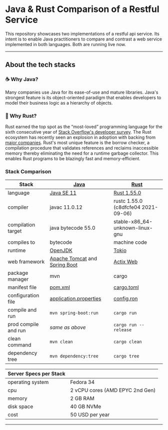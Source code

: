 # Java & Rust Comparison of a Restful Service

This repository showcases two implementations of a restful api service. Its intent is to enable Java practitioners to compare and contrast a web service implemented in both languages. Both are running live now.
___
## About the tech stacks

### ☕️ Why Java?
Many companies use Java for its ease-of-use and mature libraries.
Java's strongest feature is its object-oriented paradigm that enables developers to model their business logic as a hierarchy of objects.

### 🦀 Why Rust?
Rust earned the top spot as the “most-loved” programming language for the sixth consecutive year of [Stack Overflow's developer survey]. The Rust ecosystem has recently seen an explosion in adoption with backing from [major companies]. Rust's most unique feature is the borrow checker, a compilation procedure that validates references and reclaims inaccessible memory thereby eliminating the need for a runtime garbage collector. This enables Rust programs to be blazingly fast and memory-efficient.

[Stack Overflow's developer survey]: https://stackoverflow.blog/2020/06/05/why-the-developers-who-use-rust-love-it-so-much/
[major companies]: https://foundation.rust-lang.org/members/

### Stack Comparison

| Stack                | [Java]                            | [Rust]                              |
| -------------------- | --------------------------------- | ----------------------------------- |
| language             | [Java SE 11]                      | [Rust 1.55.0]                       |
| compiler             | javac 11.0.12                     | rustc 1.55.0 (c8dfcfe04 2021-09-06) |
| compilation target   | java bytecode 55.0                | stable-x86_64-unknown-linux-gnu     |
| compiles to          | bytecode                          | machine code                        |
| runtime              | [OpenJDK]                         | [Tokio]                             |
| web framework        | [Apache Tomcat] and [Spring Boot] | [Actix Web]                         |
| package manager      | mvn                               | cargo                               |
| manifest file        | [pom.xml]                         | [cargo.toml]                        |
| configuration file   | [application.properties]          | [config.ron]                        |
| compile and run      | `mvn spring-boot:run`             | `cargo run`                         |
| prod compile and run | *same as above*                   | `cargo run --release`               |
| clean command        | `mvn clean`                       | `cargo clean`                       |
| dependency tree      | `mvn dependency:tree`             | `cargo tree`                        |

[Java]:https://jdk.java.net/java-se-ri/11
[Rust]:https://www.rust-lang.org/

[Java SE 11]: https://access.redhat.com/documentation/en-us/openjdk/11/html/release_notes_for_openjdk_11.0.12/index
[Rust 1.55.0]: https://blog.rust-lang.org/2021/09/09/Rust-1.55.0.html

[OpenJDK]: https://openjdk.java.net
[Tokio]:https://tokio.rs

[Apache Tomcat]: https://tomcat.apache.org
[Spring Boot]: https://spring.io
[Actix Web]: https://actix.rs

[pom.xml]: java/pom.xml
[cargo.toml]: rust/Cargo.toml

[application.properties]: java/src/main/resources/application.properties
[config.ron]: rust/config.ron


| Server Specs per Stack |                                  |
| ---------------------- | -------------------------------- |
| operating system       | Fedora 34                        |
| cpu                    | 2  vCPU cores (AMD EPYC 2nd Gen) |
| memory                 | 2 GB RAM                         |
| disk space             | 40 GB NVMe                       |
| cost                   | 50 USD per year                  |
---

